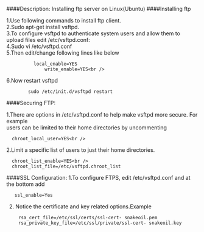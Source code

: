 ####Description:
Installing ftp server on Linux(Ubuntu)
####Installing ftp

1.Use following commands to install ftp client.<br />
2.Sudo apt-get install vsftpd.<br />
3.To configure vsftpd to authenticate system users and allow them to upload files edit /etc/vsftpd.conf:<br />
4.Sudo vi /etc/vsftpd.conf <br />
5.Then edit/change following lines like below

              local_enable=YES
                  write_enable=YES<br />
                  
6.Now restart vsftpd<br />

            sudo /etc/init.d/vsftpd restart
            
####Securing FTP:

1.There are options in /etc/vsftpd.conf to help make vsftpd more secure. For example  
      users can be limited to their home directories by uncommenting
      
      chroot_local_user=YES<br />
      
2.Limit a specific list of users to just their home directories.

      chroot_list_enable=YES<br />
      chroot_list_file=/etc/vsftpd.chroot_list
      
 ####SSL Configuration:
 1.To configure FTPS, edit /etc/vsftpd.conf and at the bottom add
     
       ssl_enable=Yes

2. Notice the certificate and key related options.Example

        rsa_cert_file=/etc/ssl/certs/ssl-cert- snakeoil.pem
        rsa_private_key_file=/etc/ssl/private/ssl-cert- snakeoil.key
